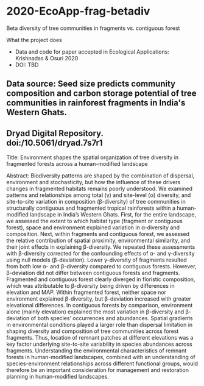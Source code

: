 # 2020-EcoApp-frag-betadiv
Beta diversity of tree communities in fragments vs. contiguous forest


What the project does
- Data and code for paper accepted in Ecological Applications: Krishnadas & Osuri 2020
- DOI: TBD

## Data source: Seed size predicts community composition and carbon storage potential of tree communities in rainforest fragments in India's Western Ghats. 
## Dryad Digital Repository. doi:/10.5061/dryad.7s7r1

Title: Environment shapes the spatial organization of tree diversity in fragmented forests across a human-modified landscape

Abstract:
Biodiversity patterns are shaped by the combination of dispersal, environment and stochasticity, but how the influence of these drivers changes in fragmented habitats remains poorly understood. We examined patterns and relationships among total (γ) and site-level (α) diversity, and site-to-site variation in composition (β-diversity) of tree communities in structurally contiguous and fragmented tropical rainforests within a human-modified landscape in India’s Western Ghats. First, for the entire landscape, we assessed the extent to which habitat type (fragment or contiguous forest), space and environment explained variation in α-diversity and composition. Next, within fragments and contiguous forest, we assessed the relative contribution of spatial proximity, environmental similarity, and their joint effects in explaining β-diversity. We repeated these assessments with β-diversity corrected for the confounding effects of α- and γ-diversity using null models (β-deviation). Lower γ-diversity of fragments resulted from both low α- and β-diversity compared to contiguous forests. However, β-deviation did not differ between contiguous forests and fragments. Fragmented and contiguous forest clearly diverged in floristic composition, which was attributable to β-diversity being driven by differences in elevation and MAP. Within fragmented forest, neither space nor environment explained β-diversity, but β-deviation increased with greater elevational differences. In contiguous forests by comparison, environment alone (mainly elevation) explained the most variation in β-diversity and β-deviation of both species’ occurrences and abundances. Spatial gradients in environmental conditions played a larger role than dispersal limitation in shaping diversity and composition of tree communities across forest fragments. Thus, location of remnant patches at different elevations was a key factor underlying site-to-site variability in species abundances across fragments. Understanding the environmental characteristics of remnant forests in human-modified landscapes, combined with an understanding of species-environment relationships across different functional groups, would therefore be an important consideration for management and restoration planning in human-modified landscapes. 


